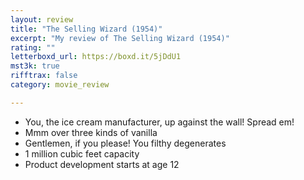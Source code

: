 ```yaml
---
layout: review
title: "The Selling Wizard (1954)"
excerpt: "My review of The Selling Wizard (1954)"
rating: ""
letterboxd_url: https://boxd.it/5jDdU1
mst3k: true
rifftrax: false
category: movie_review

---
```


* You, the ice cream manufacturer, up against the wall! Spread em!
* Mmm over three kinds of vanilla
* Gentlemen, if you please! You filthy degenerates
* 1 million cubic feet capacity
* Product development starts at age 12